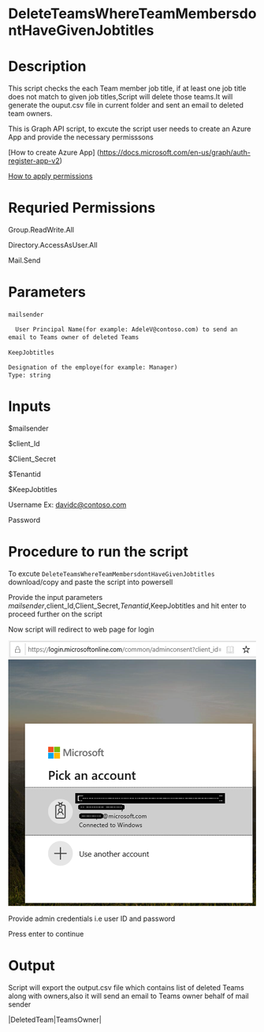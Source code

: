 # DeleteTeamsWhereTeamMembersdontHaveGivenJobtitles

# Description

This script checks the each Team member job title, if at least one job title does not match to given job titles,Script will delete those teams.It will generate the ouput.csv file in current folder and sent an email to deleted team owners.

This is Graph API script, to excute the script user needs to create an Azure App and provide the necessary permisssons 

[How to create Azure App] (https://docs.microsoft.com/en-us/graph/auth-register-app-v2)

[How to apply permissions](https://docs.microsoft.com/en-us/graph/notifications-integration-app-registration)

# Requried Permissions

Group.ReadWrite.All
 
Directory.AccessAsUser.All

Mail.Send

# Parameters

   `mailsender`
   
      User Principal Name(for example: AdeleV@contoso.com) to send an email to Teams owner of deleted Teams 

  `KeepJobtitles`
    
    Designation of the employe(for example: Manager) 
    Type: string 
      

# Inputs

   $mailsender
   
   $client_Id
   
   $Client_Secret
   
   $Tenantid
   
   $KeepJobtitles

   Username Ex: davidc@contoso.com
        
   Password
        
 # Procedure to run the script
 
   To excute `DeleteTeamsWhereTeamMembersdontHaveGivenJobtitles` download/copy and paste the script into powersell
        
   Provide the input parameters $mailsender,$client_Id,Client_Secret,$Tenantid,$KeepJobtitles and hit enter to proceed further on the script
        
   Now script will redirect to web page for login
        
   ![Signin](https://github.com/Geetha63/MS-Teams-Scripts/blob/master/Images/Siginin.png)
        
   Provide admin credentials i.e user ID and password 
        
   Press enter to continue
        
 # Output
 
 Script will export the output.csv file which contains list of deleted Teams along with owners,also it will send an email to Teams owner behalf of mail sender
 
 |DeletedTeam|TeamsOwner|
